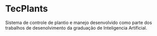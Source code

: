 # TecPlants
 Sistema de controle de plantio e manejo desenvolvido como parte dos trabalhos de desenolvimento da graduação de Inteligencia Artificial.
